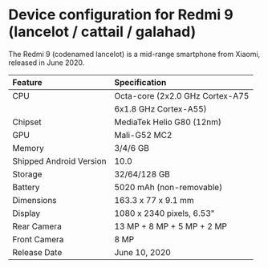 Device configuration for Redmi 9 (lancelot / cattail / galahad)
=================================================

The Redmi 9 (codenamed lancelot) is a mid-range smartphone from Xiaomi, released in June 2020.

| Feature                 | Specification                     |
| :---------------------- | :-------------------------------- |
| CPU                     | Octa-core (2x2.0 GHz Cortex-A75   |
|                         | 6x1.8 GHz Cortex-A55)             |
| Chipset                 | MediaTek Helio G80 (12nm)         |
| GPU                     | Mali-G52 MC2                      |
| Memory                  | 3/4/6 GB                          |
| Shipped Android Version | 10.0                              |
| Storage                 | 32/64/128 GB                      |
| Battery                 | 5020 mAh (non-removable)          |
| Dimensions              | 163.3 x 77 x 9.1 mm               |
| Display                 | 1080 x 2340 pixels, 6.53"         |
| Rear Camera             | 13 MP + 8 MP + 5 MP + 2 MP        |
| Front Camera            | 8 MP                             |
| Release Date            | June 10, 2020                     |
